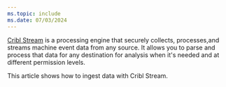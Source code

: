 ```yaml
---
ms.topic: include
ms.date: 07/03/2024
---
```

[Cribl Stream](https://docs.cribl.io/stream/) is a processing engine that securely collects, processes,and streams machine event data from any source. It allows you to parse and process that data for any destination for analysis when it's needed and at different permission levels.

This article shows how to ingest data with Cribl Stream.

